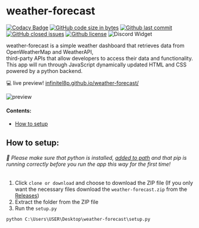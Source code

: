 # weather-forecast

[![Codacy Badge](https://img.shields.io/codacy/grade/weather-forecast)](https://github.com/infinitel8p/weather-forecast)
[![GitHub code size in bytes](https://img.shields.io/github/languages/code-size/infinitel8p/weather-forecast)](https://img.shields.io/github/languages/code-size/infinitel8p/weather-forecast)
[![Github last commit](https://img.shields.io/github/last-commit/infinitel8p/weather-forecast)](https://img.shields.io/github/last-commit/infinitel8p/weather-forecast)
[![GitHub closed issues](https://img.shields.io/github/issues-closed-raw/infinitel8p/weather-forecast)](https://github.com/infinitel8p/weather-forecast/issues?q=is%3Aissue+is%3Aclosed)
[![Github license](https://img.shields.io/github/license/infinitel8p/pokedex)](https://github.com/infinitel8p/weather-forecast/blob/master/LICENSE)
![Discord Widget](https://img.shields.io/discord/751084847555936408)

weather-forecast is a simple weather dashboard that retrieves data from OpenWeatherMap and WeatherAPI,  
third-party APIs that allow developers to access their data and functionality.  
This app will run through JavaScript dynamically updated HTML and CSS powered by a python backend.

💻 live preview! [infinitel8p.github.io/weather-forecast/](https://infinitel8p.github.io/weather-forecast/)

![preview](https://user-images.githubusercontent.com/50703696/181757623-5fc4b6ee-7c6a-466a-b248-1e42a1dd528c.png)


#### Contents:

- [How to setup](https://github.com/infinitel8p/PokeDex#how-to-setup)

## How to setup:

###### :snake: Please make sure that python is installed, [added to path](https://datatofish.com/add-python-to-windows-path/) and that pip is running correctly before you run the app this way for the first time!

1. Click `clone or download` and choose to download the ZIP file (If you only want the necessary files download the `weather-forecast.zip` from the [Releases](https://github.com/infinitel8p/weather-forecast/releases))
2. Extract the folder from the ZIP file
3. Run the `setup.py`

```shell
python C:\Users\USER\Desktop\weather-forecast\setup.py
```
